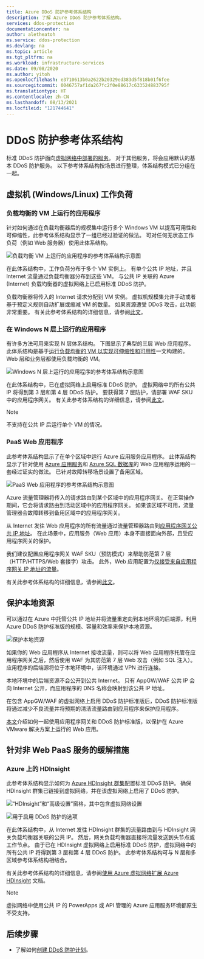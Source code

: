 ```yaml
---
title: Azure DDoS 防护参考体系结构
description: 了解 Azure DDoS 防护参考体系结构。
services: ddos-protection
documentationcenter: na
author: aletheatoh
ms.service: ddos-protection
ms.devlang: na
ms.topic: article
ms.tgt_pltfrm: na
ms.workload: infrastructure-services
ms.date: 09/08/2020
ms.author: yitoh
ms.openlocfilehash: e3710613b0a2622b20329ed383d5f818b01f6fee
ms.sourcegitcommit: 0046757af1da267fc2f0e88617c633524883795f
ms.translationtype: HT
ms.contentlocale: zh-CN
ms.lasthandoff: 08/13/2021
ms.locfileid: "121744641"
---
```

# <a name="ddos-protection-reference-architectures"></a>DDoS 防护参考体系结构

标准 DDoS 防护面向[虚拟网络中部署的服务](../virtual-network/virtual-network-for-azure-services.md)。 对于其他服务，将会应用默认的基本 DDoS 防护服务。 以下参考体系结构按场景进行整理，体系结构模式已分组在一起。

## <a name="virtual-machine-windowslinux-workloads"></a>虚拟机 (Windows/Linux) 工作负荷

### <a name="application-running-on-load-balanced-vms"></a>负载均衡的 VM 上运行的应用程序

针对如何通过在负载均衡器后的规模集中运行多个 Windows VM 以提高可用性和可伸缩性，此参考体系结构显示了一组已经过验证的做法。 可对任何无状态工作负荷（例如 Web 服务器）使用此体系结构。

![负载均衡 VM 上运行的应用程序的参考体系结构示意图](./media/ddos-best-practices/image-9.png)

在此体系结构中，工作负荷分布于多个 VM 实例上。 有单个公共 IP 地址，并且 Internet 流量通过负载均衡器分布到这些 VM。 与公共 IP 关联的 Azure (Internet) 负载均衡器的虚拟网络上已启用标准 DDoS 防护。

负载均衡器将传入的 Internet 请求分配到 VM 实例。 虚拟机规模集允许手动或者基于预定义规则自动扩展或缩减 VM 的数量。 如果资源遭受 DDoS 攻击，此功能非常重要。 有关此参考体系结构的详细信息，请参阅[此文](/azure/architecture/reference-architectures/virtual-machines-windows/multi-vm)。

### <a name="application-running-on-windows-n-tier"></a>在 Windows N 层上运行的应用程序

有许多方法可用来实现 N 层体系结构。 下图显示了典型的三层 Web 应用程序。 此体系结构是基于[运行负载均衡的 VM 以实现可伸缩性和可用性](/azure/architecture/reference-architectures/virtual-machines-windows/multi-vm)一文构建的。 Web 层和业务层都使用负载均衡的 VM。

![Windows N 层上运行的应用程序的参考体系结构示意图](./media/ddos-best-practices/image-10.png)

在此体系结构中，已在虚拟网络上启用标准 DDoS 防护。 虚拟网络中的所有公共 IP 将得到第 3 层和第 4 层 DDoS 防护。 要获得第 7 层防护，请部署 WAF SKU 中的应用程序网关。 有关此参考体系结构的详细信息，请参阅[此文](/azure/architecture/reference-architectures/virtual-machines-windows/n-tier)。

> [!NOTE]
> 不支持在公共 IP 后运行单个 VM 的情况。

### <a name="paas-web-application"></a>PaaS Web 应用程序

此参考体系结构显示了在单个区域中运行 Azure 应用服务应用程序。 此体系结构显示了针对使用 [Azure 应用服务](https://azure.microsoft.com/documentation/services/app-service/)和 [Azure SQL 数据库](https://azure.microsoft.com/documentation/services/sql-database/)的 Web 应用程序运用的一套经过证实的做法。
已针对故障转移场景设置了备用区域。

![PaaS Web 应用程序的参考体系结构示意图](./media/ddos-best-practices/image-11.png)

Azure 流量管理器将传入的请求路由到某个区域中的应用程序网关。 在正常操作期间，它会将请求路由到活动区域中的应用程序网关。 如果该区域不可用，流量管理器会故障转移到备用区域中的应用程序网关。

从 Internet 发往 Web 应用程序的所有流量通过流量管理器路由到[应用程序网关公共 IP 地址](../application-gateway/application-gateway-web-app-overview.md)。 在此场景中，应用服务（Web 应用）本身不直接面向外部，且受应用程序网关的保护。 

我们建议配置应用程序网关 WAF SKU（预防模式）来帮助防范第 7 层（HTTP/HTTPS/Web 套接字）攻击。 此外，Web 应用配置为[仅接受来自应用程序网关 IP 地址的流量](https://azure.microsoft.com/blog/ip-and-domain-restrictions-for-windows-azure-web-sites/)。

有关此参考体系结构的详细信息，请参阅[此文](/azure/architecture/reference-architectures/app-service-web-app/multi-region)。

## <a name="protecting-on-premises-resources"></a>保护本地资源

可以通过在 Azure 中托管公共 IP 地址并将流量重定向到本地环境的后端源，利用 Azure DDoS 防护标准版的规模、容量和效率来保护本地资源。

![保护本地资源](./media/reference-architectures/ddos-on-prem.png)

如果你的 Web 应用程序从 Internet 接收流量，则可以将 Web 应用程序托管在应用程序网关之后，然后使用 WAF 为其防范第 7 层 Web 攻击（例如 SQL 注入）。 应用程序的后端源将位于本地环境中，该环境通过 VPN 进行连接。 

本地环境中的后端资源不会公开到公共 Internet。 只有 AppGW/WAF 公共 IP 会向 Internet 公开，而应用程序的 DNS 名称会映射到该公共 IP 地址。 

在包含 AppGW/WAF 的虚拟网络上启用 DDoS 防护标准版后，DDoS 防护标准版将通过减少不良流量并将预期的清洁流量路由到应用程序来保护应用程序。 

[本文](../azure-vmware/protect-azure-vmware-solution-with-application-gateway.md)介绍如何一起使用应用程序网关和 DDoS 防护标准版，以保护在 Azure VMware 解决方案上运行的 Web 应用。

## <a name="mitigation-for-non-web-paas-services"></a>针对非 Web PaaS 服务的缓解措施

### <a name="hdinsight-on-azure"></a>Azure 上的 HDInsight

此参考体系结构显示如何为 [Azure HDInsight 群集](../hdinsight/index.yml)配置标准 DDoS 防护。 确保 HDInsight 群集已链接到虚拟网络，并在该虚拟网络上启用了 DDoS 防护。

![“HDInsight”和“高级设置”窗格，其中包含虚拟网络设置](./media/ddos-best-practices/image-12.png)

![用于启用 DDoS 防护的选项](./media/ddos-best-practices/image-13.png)

在此体系结构中，从 Internet 发往 HDInsight 群集的流量路由到与 HDInsight 网关负载均衡器关联的公共 IP。 然后，网关负载均衡器直接将流量发送到头节点或工作节点。 由于已在 HDInsight 虚拟网络上启用标准 DDoS 防护，虚拟网络中的所有公共 IP 将得到第 3 层和第 4 层 DDoS 防护。 此参考体系结构可与 N 层和多区域参考体系结构相结合。

有关此参考体系结构的详细信息，请参阅[使用 Azure 虚拟网络扩展 Azure HDInsight](../hdinsight/hdinsight-plan-virtual-network-deployment.md?toc=%2fazure%2fvirtual-network%2ftoc.json) 文档。


> [!NOTE]
> 虚拟网络中使用公共 IP 的 PowerApps 或 API 管理的 Azure 应用服务环境都原生不受支持。

## <a name="next-steps"></a>后续步骤

- 了解如何[创建 DDoS 防护计划](manage-ddos-protection.md)。

